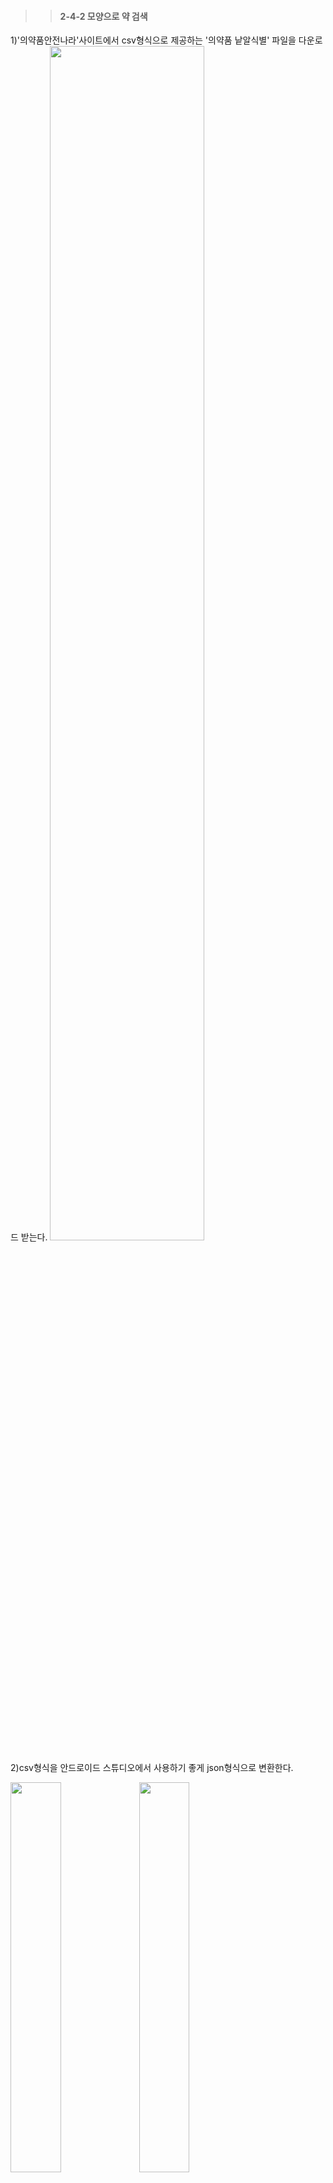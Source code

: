 >>#### 2-4-2 모양으로 약 검색   
1)'의약품안전나라'사이트에서 csv형식으로 제공하는 '의약품 낱알식별' 파일을 다운로드 받는다.
<img src="https://user-images.githubusercontent.com/57400913/86558535-9c813580-bf94-11ea-8dac-a6032270ccf8.png" width="70%">   

2)csv형식을 안드로이드 스튜디오에서 사용하기 좋게 json형식으로 변환한다.     
<div>
<img src="https://user-images.githubusercontent.com/57400913/86558548-a2771680-bf94-11ea-9fb8-a8ce03f54e16.png" width="40%">
<img src="https://user-images.githubusercontent.com/57400913/86558552-a4d97080-bf94-11ea-89b7-8f1752c71524.png" width="40%">
</div>
   
3)app폴더 아래에 assets폴더를 생성한 후에 json으로 변환한 파일을 넣어준다.
<img src="https://user-images.githubusercontent.com/57400913/86558778-4234a480-bf95-11ea-82fb-facc8f9ec789.png" width="70%">

4)사용자가 검색한 의약품의 정보들을 저장하기 위한 FormDrug.java 폴더를 생성한다.   
검색한 의약품에 해당하는 품목명, 업소명, 이미지, 분류명, 전문/일반 구분을 사용자에게 제공하기 위해서 getter, setter로 받아오고 불러오기 위함이다.  
~~~java
public class FormDrug {
    //리스트에 띄울 목록
    private String drugName; //품목명
    private String company; // 업소명
    private String image;//이미지 주소
    private String className; //분류명
    private String etcOtcName; // 전문일반구분

    //검색할때 사용, 리스트에 띄우지 않음
    private String shape; //모양
    private String color; //색상
    private String type; //제형
    private String markfront; // 식별 표시 앞
    private String markback; // 식별 표시 뒤

    public String getDrugName() {
        return drugName;
    }

    public void setDrugName(String drugName) {
        this.drugName = drugName;
    }

    public String getCompany() {
        return company;
    }

    public void setCompany(String company) {
        this.company = company;
    }

    public String getImage() {
        return image;
    }

    public void setImage(String image) {
        this.image = image;
    }

    public String getClassName() {
        return className;
    }

    public void setClassName(String className) {
        this.className = className;
    }

    public String getEtcOtcName() {
        return etcOtcName;
    }

    public void setEtcOtcName(String etcOtcName) {
        this.etcOtcName = etcOtcName;
    }



    //////////////모양 검색할때 사용//////////////

    public String getShape() {
        return shape;
    }

    public void setShape(String shape) {
        this.shape = shape;
    }

    public String getColor() {
        return color;
    }

    public void setColor(String color) {
        this.color = color;
    }

    public String getType() {
        return type;
    }

    public void setType(String type) {
        this.type = type;
    }

    public String getMarkfront() {
        return markfront;
    }

    public void setMarkfront(String markfront) {
        this.markfront = markfront;
    }

    public String getMarkback() {
        return markback;
    }

    public void setMarkback(String markback) {
        this.markback = markback;
    }

}
~~~    

5)FormMainActivity.java 폴더를 생성한다.   
색상, 모양, 제형 카테고리에서 사용자가 선택한 것을 처리한다.     
식별자로 검색할 때, 사용자가 검색하기 위해 Edittext에 입력한 값을 처리한다.      
##### 색상, 모양, 제형 버튼을 클릭하기 위한 버튼들 배열로 생성, 초기화
~~~java
public class FormMainActivity extends AppCompatActivity {
    private static final String TAG = "Ma";

    // 각각의 카테고리에서 최종적으로 선택한 것 저장
    private String choosecolor = null; // 선택한 색상 저장
    private String chooseshape = null; // 선택한 모양 저장
    private String choosetype = null; // 선택한 제형 저장
    private String searchmarkfront = null; // 식별자 검색 저장(앞)
    private String searchmarkback = null; // 식별자 검색 저장(뒤)

    //색상 버튼과 관련
    Button[] colorBtn = new Button[16]; //색상 버튼 배열
    Button result_colorbtn; //버튼의 id값 저장
    private String colorbtn_id; //버튼의 id값
    private String thiscolor; // 비교할 색상 값

    //모양 버튼과 관련
    Button[] shapeBtn = new Button[11]; //모양 버튼 배열
    Button result_shapebtn; //버튼의 id값 저장
    private String shapebtn_id; //버튼의 id값
    private String thisshape; // 비교할 색상 값

    //제형 버튼과 관련
    Button[] typeBtn = new Button[4]; //모양 버튼 배열
    Button result_typebtn; //버튼의 id값 저장
    private String typebtn_id; //버튼의 id값
    private String thistype; // 비교할 색상 값
~~~
    
##### 색상 버튼 이벤트
choosecolor는 사용자가 선택한 버튼에 맞는 검색 결과를 보여주기 위한 값을 저장하는 변수이며, thiscolor는 사용자가 누른 버튼의 배경색만 변경해주기 위한 값을 저장하는 변수이다.   

1)사용자가 누른 버튼의 배경색을 하양색으로 변경하고 choosecolor와 thiscolor에 버튼의 text값을 저장한다.   
2)사용자가 버튼을 누를때마다 choosecolor와 thiscolor의 값이 바뀐다.   
3)사용자가 누른 버튼의 색만 변경해주기 위해서 버튼을 누를 때마다 반복문을 이용해서 버튼의 수만큼 각 버튼의 text값과 현재 선택한 값이    choosecolor를 비교해서 값이 다르다면 원래의 색으로 변경해준다.    
4)또, 바로 이 전에 누른 버튼의 text값과 thiscolr의 값을 비교해주어 같다면 배경색을 원래의 색으로 변경해준다.   
~~~java
public void settingColorbtn(){
        for(int i=0; i <colorBtn.length; i++){
            colorbtn_id = "color_btn" + (i+1); //버튼 아이디값 저장
            colorBtn[i] = findViewById(getResources().getIdentifier(colorbtn_id, "id",getPackageName())); //버튼 초기화

        }

        for(Button buttonId : colorBtn){
            buttonId.setOnClickListener(new View.OnClickListener(){
                @Override
                public void onClick(View v) {
                    result_colorbtn = findViewById(v.getId());
                    result_colorbtn.setBackgroundResource(R.drawable.choose_btton); //해당아이디 버튼의 배경색을 바꿈
                    result_colorbtn.setTextColor(Color.WHITE);
                    choosecolor = result_colorbtn.getText().toString(); //선택 색상을 저장

                    //////여기서 for문으로 thiscolor랑 result.getText.toString()비교해서 배경색 다시 바꿔주기
                    Log.e("다음 클릭 후 : ", thiscolor);

                    for(int j=0; j<colorBtn.length; j++){
                        if(!colorBtn[j].getText().toString().equals(choosecolor)) {
                            colorBtn[j].setBackgroundResource(R.drawable.basic_button);
                            colorBtn[j].setTextColor(Color.BLACK);
                        }if(colorBtn[j].getText().toString().equals(thiscolor)){
                            colorBtn[j].setBackgroundResource(R.drawable.basic_button);
                            colorBtn[j].setTextColor(Color.BLACK);
                        }
                    }

                    thiscolor = textcolor.getText().toString();

                }
            });
        }

    }
~~~    
##### 모양 버튼 이벤트   
색상 버튼 이벤트와 동일한 방식으로 버튼의 배경색 처리를 한다.   
~~~java
public void settingShapebtn(){
        for(int i=0; i <shapeBtn.length; i++){
            shapebtn_id = "shape_btn" + (i+1); //버튼 아이디값 저장
            shapeBtn[i] = findViewById(getResources().getIdentifier(shapebtn_id, "id",getPackageName()));
        }

        for(Button buttonId : shapeBtn){
            buttonId.setOnClickListener(new View.OnClickListener(){

                @Override
                public void onClick(View v) {
                    result_shapebtn = findViewById(v.getId());
                    result_shapebtn.setBackgroundResource(R.drawable.choose_btton); //해당아이디 버튼의 배경색을 하양으로 바꿈
                    result_shapebtn.setTextColor(Color.WHITE);
                    chooseshape = result_shapebtn.getText().toString();


                    Log.e("다음 클릭 후 : ", thisshape);

                    for(int j=0; j<shapeBtn.length; j++){
                        if(!shapeBtn[j].getText().toString().equals(chooseshape)) {
                            shapeBtn[j].setBackgroundResource(R.drawable.basic_button);
                            shapeBtn[j].setTextColor(Color.BLACK);
                        }if(shapeBtn[j].getText().toString().equals(thisshape)){
                            shapeBtn[j].setBackgroundResource(R.drawable.basic_button);
                            shapeBtn[j].setTextColor(Color.BLACK);
                        }
                    }

                    //  textcolor.setText(result.getText()); // 선택 색상을 보여줄 textview

                    thisshape = textshape.getText().toString();
                }
            });
        }
    }
~~~   
##### 제형 버튼 이벤트
색상과 모양 버튼의 버튼의 text값과 동일하기 때문에 클릭한 버튼의 text값을 바로 변수에 저장해주었지만   
제형 버튼은 공공데이터에서 제공하는 파일의 형식이 맞추려면 과정이 복잡해진다.    
(ex.정제류 - 나정, 필름코팅정, 서방정, 저작정, 추어블정(저작정), 구강붕해정, 서방성필름코팅정, 장용성필름코팅정, 다층정, 분산정(현탁정))     
1)제형 버튼 중 클릭한 버튼의 text값을 choosetype에 저장한다.   
2)버튼의 text값과 json파일에 저장되어있는 제형의 종류를 공통으로 포함된 문자열을 비교한 후에 다시 choosetype에 모든 종류를 저장한다.   
3)이후에 사용자가 선택한 버튼의 배경색만 변경하는 부분은 위의 색상 이벤트에서 설명한것과 동일하다.   
~~~java
public void settingTypebtn(){
        for(int i=0; i <typeBtn.length; i++){
            typebtn_id = "type_btn" + (i+1); //버튼 아이디값 저장
            typeBtn[i] = findViewById(getResources().getIdentifier(typebtn_id, "id",getPackageName())); //초기화
        }

        for(Button buttonId : typeBtn){
            buttonId.setOnClickListener(new View.OnClickListener(){

                @Override
                public void onClick(View v) {
                    result_typebtn = findViewById(v.getId());
                    result_typebtn.setBackgroundResource(R.drawable.choose_btton); //해당아이디 버튼의 배경색을 하양으로 바꿈
                    result_typebtn.setTextColor(Color.WHITE);
                    choosetype = result_typebtn.getText().toString();

                    if(choosetype.contains("정")){
                        choosetype = "나정, 필름코팅정, 서방정, 저작정, 추어블정(저작정), 구강붕해정, 서방성필름코팅정, 장용성필름코팅정, 다층정, 분산정(현탁정), 정제";
                    }else if(choosetype.contains("경질")){
                        choosetype = "경질캡슐제|산제, 경질캡슐제|과립제, 경질캡슐제|장용성과립제, 스팬슐, 서방성캡슐제|펠렛";
                    }else if(choosetype.contains("연질")){
                        choosetype ="연질캡슐제|현탁상, 연질캡슐제|액상";
                    } else if(choosetype.contains("기타")){
                        choosetype = "껌제, 트로키제";
                    }

                    //texttype.setText(choosetype);

                    Log.e("choosetype ?????", choosetype);
                    Log.e("다음 클릭 후 : ", thistype);

                    for(int j=0; j<typeBtn.length; j++){

                        if(typeBtn[j].getText().toString().contains("정")){
                            if(!choosetype.contains("정")) {
                                typeBtn[j].setBackgroundResource(R.drawable.basic_button);
                                typeBtn[j].setTextColor(Color.BLACK);
                            }
                            if(thisshape.contains("정")) {
                                typeBtn[j].setBackgroundResource(R.drawable.basic_button);
                                typeBtn[j].setTextColor(Color.BLACK);
                            }
                        }else if(typeBtn[j].getText().toString().contains("경질")){
                            if(!choosetype.contains("경질")) {
                                typeBtn[j].setBackgroundResource(R.drawable.basic_button);
                                typeBtn[j].setTextColor(Color.BLACK);
                            }
                            if(thisshape.contains("경질")) {
                                typeBtn[j].setBackgroundResource(R.drawable.basic_button);
                                typeBtn[j].setTextColor(Color.BLACK);
                            }
                        }else if(typeBtn[j].getText().toString().contains("연질")){
                            if(!choosetype.contains("연질")) {
                                typeBtn[j].setBackgroundResource(R.drawable.basic_button);
                                typeBtn[j].setTextColor(Color.BLACK);
                            }
                            if(thisshape.contains("연질")) {
                                typeBtn[j].setBackgroundResource(R.drawable.basic_button);
                                typeBtn[j].setTextColor(Color.BLACK);
                            }
                        }else {
                            if(!choosetype.contains("껌제")) {
                                typeBtn[j].setBackgroundResource(R.drawable.basic_button);
                                typeBtn[j].setTextColor(Color.BLACK);
                            }
                            if(thisshape.contains("제")) {
                                typeBtn[j].setBackgroundResource(R.drawable.basic_button);
                                typeBtn[j].setTextColor(Color.BLACK);
                            }
                        }

                    }

                    //  textcolor.setText(result.getText()); // 선택 색상을 보여줄 textview

                    thistype = texttype.getText().toString();
                }
            });
        }
    }
~~~   
##### 의약품의 앞, 뒤에 쓰여있는 식별 표시로 검색하기    
1)공공데이터로 제공한 파일에서 식별 표시에 없는 의약품의 경우에는 '-'로 저장되어있다.
2)사용자가 앞이나 뒤 한 곳만 입력했을때도 올바른 결과를 나오게 하기 위해서 입력된 값의 길이를 체크한 후에 공백이면 searchamarkfront와 serachmarkback에 '-'를 저장해준다.   

~~~java
//식별자 앞 edittext값 초기화, 저장
    public void takeMarkfront(){
        EditText markfront = (EditText) findViewById(R.id.mark_front);
        searchmarkfront = markfront.getText().toString();
        if(searchmarkfront.length() == 0){
            searchmarkfront = null; // 입력된 값이 없을때 '-'로 저장
        }else {
            searchmarkfront=this.searchmarkfront;
        }
    }

    //식별자 뒤 edittext값 초기화, 저장
    public void takeMarkBack(){
        EditText markback = (EditText) findViewById(R.id.mark_Back);
        searchmarkback = markback.getText().toString();
        if(searchmarkback.length() == 0){
            searchmarkback = null;
        }else{
            searchmarkback = this.searchmarkback;
        }
    }
~~~
